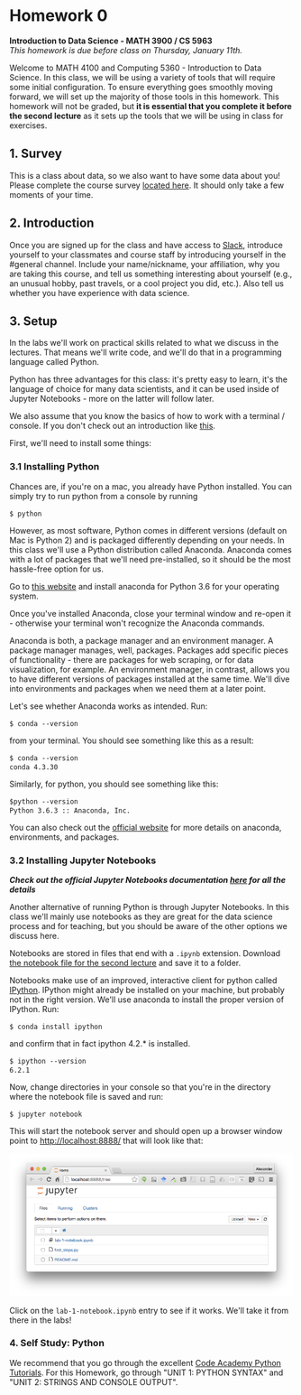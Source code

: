 # Homework 0
**Introduction to Data Science - MATH 3900 / CS 5963**  
*This homework is due before class on Thursday, January 11th.*  


Welcome to MATH 4100 and Computing 5360 - Introduction to Data Science. In this class, we will be using a variety of tools that will require some initial configuration. To ensure everything goes smoothly moving forward, we will set up the majority of those tools in this homework. This homework will not be graded, but **it is essential that you complete it before the second lecture** as it sets up the tools that we will be using in class for exercises.

## 1. Survey

This is a class about data, so we also want to have some data about you! Please complete the course survey [located here](https://goo.gl/forms/Ffm0cP4rgECnw9Hp2). It should only take a few moments of your time.

## 2. Introduction

Once you are signed up for the class and have access to [Slack](https://datasciencecourse2018.slack.com/), introduce yourself to your classmates and course staff by introducing yourself in the #general channel. Include your name/nickname, your affiliation, why you are taking this course, and tell us something interesting about yourself (e.g., an unusual hobby, past travels, or a cool project you did, etc.). Also tell us whether you have experience with data science.

## 3. Setup

In the labs we'll work on practical skills related to what we discuss in the lectures. That means we'll write code, and we'll do that in a programming language called Python.

Python has three advantages for this class: it's pretty easy to learn, it's the language of choice for many data scientists, and it can be used inside of Jupyter Notebooks - more on the latter will follow later.

We also assume that you know the basics of how to work with a terminal / console. If you don't check out an introduction like [this](http://tutorial.djangogirls.org/en/intro_to_command_line/).  

First, we'll need to install some things:

### 3.1 Installing Python

Chances are, if you're on a mac, you already have Python installed. You can simply try to run python from a console by running

```
$ python
```

However, as most software, Python comes in different versions (default on Mac is Python 2) and is packaged differently depending on your needs. In this class we'll use a Python distribution called Anaconda. Anaconda comes with a lot of packages that we'll need pre-installed, so it should be the most hassle-free option for us.

Go to [this website](https://docs.continuum.io/anaconda/install) and install anaconda for Python 3.6 for your operating system.

Once you've installed Anaconda, close your terminal window and re-open it - otherwise your terminal won't recognize the Anaconda commands.

Anaconda is both, a package manager and an environment manager. A package manager manages, well, packages. Packages add specific pieces of functionality - there are packages for web scraping, or for data visualization, for example. An environment manager, in contrast, allows you to have different versions of packages installed at the same time. We'll dive into environments and packages when we need them at a later point.

Let's see whether Anaconda works as intended. Run:

```
$ conda --version
```

from your terminal. You should see something like this as a result:

```
$ conda --version
conda 4.3.30
```

Similarly, for python, you should see something like this:

```
$python --version
Python 3.6.3 :: Anaconda, Inc.
```

You can also check out the [official website](http://conda.pydata.org/docs/test-drive.html) for more details on anaconda, environments, and packages.

### 3.2 Installing Jupyter Notebooks

***Check out the official Jupyter Notebooks documentation [here](http://jupyter.readthedocs.io/en/latest/index.html) for all the details***

Another alternative of running Python is through Jupyter Notebooks. In this class we'll mainly use notebooks as they are great for the data science process and for teaching, but you should be aware of the other options we discuss here.

Notebooks are stored in files that end with a `.ipynb` extension. Download [the notebook file for the second lecture](https://github.com/datascience-course/2018-datascience-lectures/tree/master/02-basic-python/) and save it to a folder.

Notebooks make use of an improved, interactive client for python called [IPython](https://ipython.org/). IPython might already be installed on your machine, but probably not in the right version. We'll use anaconda to install the proper version of IPython. Run:

```
$ conda install ipython
```

and confirm that in fact ipython 4.2.* is installed.
```
$ ipython --version
6.2.1
```

Now, change directories in your console so that you're in the directory where the notebook file is saved and run:

```
$ jupyter notebook
```

This will start the notebook server and should open up a browser window point to [http://localhost:8888/](http://localhost:8888/) that will look like that:

![Jupyter Notebook Screenshot](jupyter.png)

Click on the `lab-1-notebook.ipynb` entry to see if it works. We'll take it from there in the labs!

### 4. Self Study: Python

We recommend that you go through the excellent [Code Academy Python Tutorials](https://www.codecademy.com/learn/python). For this Homework, go through "UNIT 1: PYTHON SYNTAX" and "UNIT 2: STRINGS AND CONSOLE OUTPUT".
